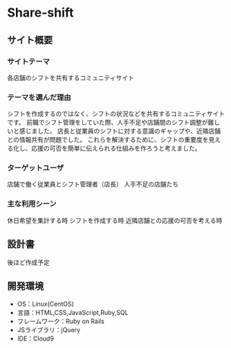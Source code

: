 # Share-shift
## サイト概要
### サイトテーマ
​各店舗のシフトを共有するコミュニティサイト
### テーマを選んだ理由
シフトを作成するのではなく、シフトの状況などを共有するコミュニティサイトです。
前職でシフト管理をしていた際、人手不足や店舗間のシフト調整が難しいと感じました。
店長と従業員のシフトに対する意識のギャップや、近隣店舗との情報共有が問題でした。
これらを解決するために、シフトの重要度を見える化し、応援の可否を簡単に伝えられる仕組みを作ろうと考えました。
### ターゲットユーザ
​店舗で働く従業員とシフト管理者（店長）
人手不足の店舗たち
### 主な利用シーン
​休日希望を集計する時
シフトを作成する時
近隣店舗との応援の可否を考える時
## 設計書
​後ほど作成予定
## 開発環境
- OS：Linux(CentOS)
- 言語：HTML,CSS,JavaScript,Ruby,SQL
- フレームワーク：Ruby on Rails
- JSライブラリ：jQuery
- IDE：Cloud9
​